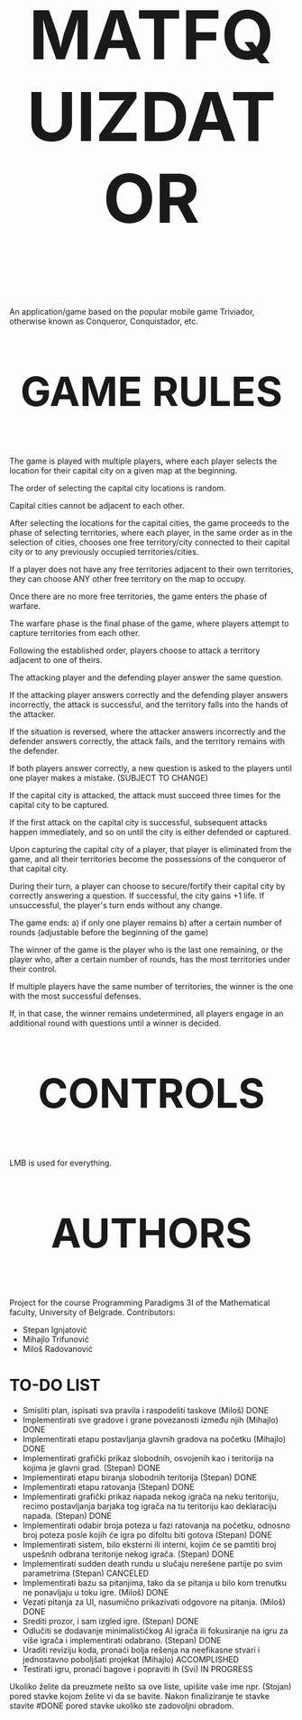 # <p align="center" style="font-size:120px;">MATFQUIZDATOR</p>

An application/game based on the popular mobile game Triviador, otherwise known as Conqueror, Conquistador, etc.

# <p align="center" style="font-size:72px;">GAME RULES</p>

The game is played with multiple players, where each player selects the location for their capital city on a given map at the beginning.

The order of selecting the capital city locations is random.

Capital cities cannot be adjacent to each other.




After selecting the locations for the capital cities, the game proceeds to the phase of selecting territories, where each player, in the same order as in the selection of cities, chooses one free territory/city connected to their capital city or to any previously occupied territories/cities.

If a player does not have any free territories adjacent to their own territories, they can choose ANY other free territory on the map to occupy.




Once there are no more free territories, the game enters the phase of warfare.

The warfare phase is the final phase of the game, where players attempt to capture territories from each other.

Following the established order, players choose to attack a territory adjacent to one of theirs.

The attacking player and the defending player answer the same question.

If the attacking player answers correctly and the defending player answers incorrectly, the attack is successful, and the territory falls into the hands of the attacker.

If the situation is reversed, where the attacker answers incorrectly and the defender answers correctly, the attack fails, and the territory remains with the defender.

If both players answer correctly, a new question is asked to the players until one player makes a mistake. (SUBJECT TO CHANGE)

If the capital city is attacked, the attack must succeed three times for the capital city to be captured.

If the first attack on the capital city is successful, subsequent attacks happen immediately, and so on until the city is either defended or captured.

Upon capturing the capital city of a player, that player is eliminated from the game, and all their territories become the possessions of the conqueror of that capital city.

During their turn, a player can choose to secure/fortify their capital city by correctly answering a question. If successful, the city gains +1 life. If unsuccessful, the player's turn ends without any change.



The game ends:
a) if only one player remains
b) after a certain number of rounds (adjustable before the beginning of the game)

The winner of the game is the player who is the last one remaining, or the player who, after a certain number of rounds, has the most territories under their control.

If multiple players have the same number of territories, the winner is the one with the most successful defenses.

If, in that case, the winner remains undetermined, all players engage in an additional round with questions until a winner is decided.


# <p align="center" style="font-size:72px;">CONTROLS</p>

  LMB is used for everything.


# <p align="center" style="font-size:72px;">AUTHORS</p>

Project for the course Programming Paradigms 3I of the Mathematical faculty, University of Belgrade.
Contributors:
* Stepan Ignjatović
* Mihajlo Trifunović
* Miloš Radovanović

# TO-DO LIST

* Smisliti plan, ispisati sva pravila i raspodeliti taskove (Miloš) DONE
* Implementirati sve gradove i grane povezanosti između njih (Mihajlo) DONE
* Implementirati etapu postavljanja glavnih gradova na početku (Mihajlo) DONE
* Implementirati grafički prikaz slobodnih, osvojenih kao i teritorija na kojima je glavni grad. (Stepan) DONE
* Implementirati etapu biranja slobodnih teritorija (Stepan) DONE
* Implementirati etapu ratovanja (Stepan) DONE
* Implementirati grafički prikaz napada nekog igrača na neku teritoriju, recimo postavljanja barjaka tog igrača na tu teritoriju kao deklaraciju napada. (Stepan) DONE
* Implementirati odabir broja poteza u fazi ratovanja na početku, odnosno broj poteza posle kojih će igra po difoltu biti gotova (Stepan) DONE
* Implementirati sistem, bilo eksterni ili interni, kojim će se pamtiti broj uspešnih odbrana teritorije nekog igrača. (Stepan) DONE
* Implementirati sudden death rundu u slučaju nerešene partije po svim parametrima (Stepan) CANCELED
* Implementirati bazu sa pitanjima, tako da se pitanja u bilo kom trenutku ne ponavljaju u toku igre. (Miloš) DONE
* Vezati pitanja za UI, nasumično prikazivati odgovore na pitanja. (Miloš) DONE
* Srediti prozor, i sam izgled igre. (Stepan) DONE
* Odlučiti se dodavanje minimalističkog AI igrača ili fokusiranje na igru za više igrača i implementirati odabrano. (Stepan) DONE
* Uraditi reviziju koda, pronaći bolja rešenja na neefikasne stvari i jednostavno poboljšati projekat (Mihajlo) ACCOMPLISHED
* Testirati igru, pronaći bagove i popraviti ih (Svi) IN PROGRESS

Ukoliko želite da preuzmete nešto sa ove liste, upišite vaše ime npr. (Stojan) pored stavke kojom želite vi da se bavite. Nakon finaliziranje te stavke stavite #DONE pored stavke ukoliko ste zadovoljni obradom.
